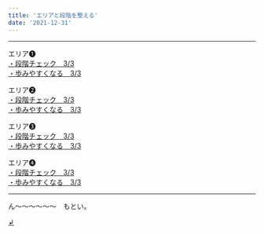 ```yaml
---
title: 'エリアと段階を整える'
date: '2021-12-31'
---
```

***
エリア➊  
[・段階チェック　3/3](/posts/01-1a)  
[・歩みやすくなる　3/3](/posts/01-2a)   

エリア➋  
[・段階チェック　3/3](/posts/02-1a)  
[・歩みやすくなる　3/3](/posts/02-2a)   

エリア➌  
[・段階チェック　3/3](/posts/03-1a)  
[・歩みやすくなる　3/3](/posts/03-2a)   

エリア➍  
[・段階チェック　3/3](/posts/04-1a)  
[・歩みやすくなる　3/3](/posts/04-2a)   


***

ん～～～～～～　もとい。


[ ↲ ](https://01234567890.thebase.in/about)
